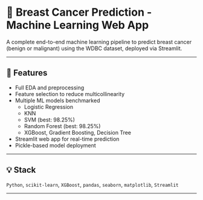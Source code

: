 # 🧠 Breast Cancer Prediction - Machine Learning Web App

A complete end-to-end machine learning pipeline to predict breast cancer (benign or malignant) using the WDBC dataset, deployed via Streamlit.

---

## 📌 Features

- Full EDA and preprocessing
- Feature selection to reduce multicollinearity
- Multiple ML models benchmarked
  - Logistic Regression
  - KNN
  - SVM (best: 98.25%)
  - Random Forest (best: 98.25%)
  - XGBoost, Gradient Boosting, Decision Tree
- Streamlit web app for real-time prediction
- Pickle-based model deployment

---

## 💡 Stack

`Python`, `scikit-learn`, `XGBoost`, `pandas`, `seaborn`, `matplotlib`, `Streamlit`

---

